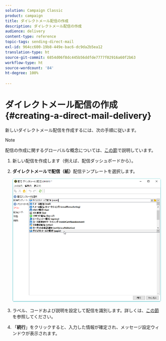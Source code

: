 ```yaml
---
solution: Campaign Classic
product: campaign
title: ダイレクトメール配信の作成
description: ダイレクトメール配信の作成
audience: delivery
content-type: reference
topic-tags: sending-direct-mail
exl-id: 964cc600-19b8-449e-bac6-dc9da2b5ea12
translation-type: ht
source-git-commit: 6854d06f8dc445b56ddfde7777f02916a60f2b63
workflow-type: ht
source-wordcount: '84'
ht-degree: 100%

---
```


# ダイレクトメール配信の作成{#creating-a-direct-mail-delivery}

新しいダイレクトメール配信を作成するには、次の手順に従います。

>[!NOTE]
>
>配信の作成に関するグローバルな概念については、[この節](../../delivery/using/steps-about-delivery-creation-steps.md)で説明しています。

1. 新しい配信を作成します（例えば、配信ダッシュボードから）。
1. **ダイレクトメールで配信（紙）**&#x200B;配信テンプレートを選択します。

   ![](assets/direct_mail.png)

1. ラベル、コードおよび説明を設定して配信を識別します。詳しくは、[この節](../../delivery/using/steps-create-and-identify-the-delivery.md#identifying-the-delivery)を参照してください。
1. 「**続行**」をクリックすると、入力した情報が確定され、メッセージ設定ウィンドウが表示されます。
